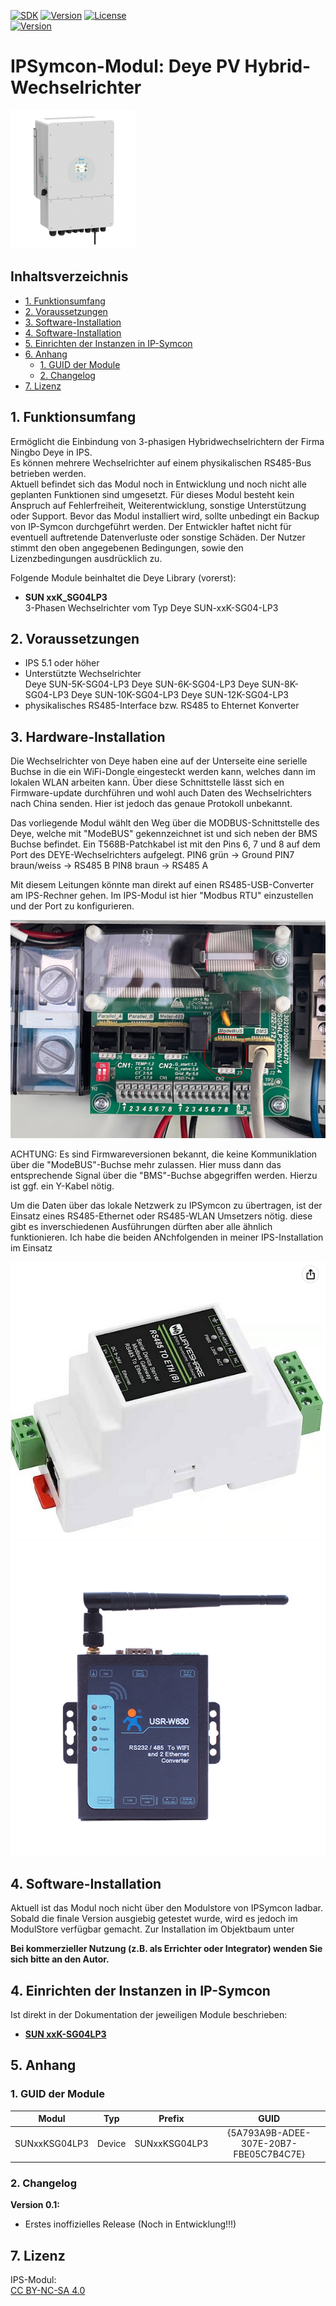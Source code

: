 [![SDK](https://img.shields.io/badge/Symcon-PHPModul-red.svg)](https://www.symcon.de/service/dokumentation/entwicklerbereich/sdk-tools/sdk-php/)
[![Version](https://img.shields.io/badge/Modul%20Version-1.00-blue.svg)](https://community.symcon.de/t/Module_deye_Hybridwechselrichter)
[![License](https://img.shields.io/badge/License-CC%20BY--NC--SA%204.0-green.svg)](https://creativecommons.org/licenses/by-nc-sa/4.0/)  
[![Version](https://img.shields.io/badge/Symcon%20Version-5.1%20%3E-green.svg)](https://www.symcon.de/service/dokumentation/installation/migrationen/v50-v51-q2-2019/)


# IPSymcon-Modul: Deye PV Hybrid-Wechselrichter <!-- omit in toc -->  
![DeyeBild](./imgs/DeyeBild.png) 

## Inhaltsverzeichnis <!-- omit in toc -->

- [1. Funktionsumfang](#1-funktionsumfang)
- [2. Voraussetzungen](#2-voraussetzungen)
- [3. Software-Installation](#3-hardware-installation)
- [4. Software-Installation](#4-software-installation)
- [5. Einrichten der Instanzen in IP-Symcon](#5-einrichten-der-instanzen-in-ip-symcon)
- [6. Anhang](#6-anhang)
  - [1. GUID der Module](#1-guid-der-module)
  - [2. Changelog](#2-changelog)
- [7. Lizenz](#7-lizenz)

## 1. Funktionsumfang

Ermöglicht die Einbindung von 3-phasigen Hybridwechselrichtern der Firma Ningbo Deye in IPS.  
Es können mehrere Wechselrichter auf einem physikalischen RS485-Bus betrieben werden.  
Aktuell befindet sich das Modul noch in Entwicklung und noch nicht alle geplanten Funktionen sind umgesetzt.
Für dieses Modul besteht kein Anspruch auf Fehlerfreiheit, Weiterentwicklung, sonstige Unterstützung oder Support.
Bevor das Modul installiert wird, sollte unbedingt ein Backup von IP-Symcon durchgeführt werden.
Der Entwickler haftet nicht für eventuell auftretende Datenverluste oder sonstige Schäden.
Der Nutzer stimmt den oben angegebenen Bedingungen, sowie den Lizenzbedingungen ausdrücklich zu.

Folgende Module beinhaltet die Deye Library (vorerst):

- __SUN xxK_SG04LP3__  
	3-Phasen Wechselrichter vom Typ Deye SUN-xxK-SG04-LP3  


## 2. Voraussetzungen

 - IPS 5.1 oder höher  
 - Unterstützte Wechselrichter  
  Deye SUN-5K-SG04-LP3
  Deye SUN-6K-SG04-LP3
  Deye SUN-8K-SG04-LP3
  Deye SUN-10K-SG04-LP3
  Deye SUN-12K-SG04-LP3
 - physikalisches RS485-Interface bzw. RS485 to Ehternet Konverter  

## 3. Hardware-Installation

Die Wechselrichter von Deye haben eine auf der Unterseite eine serielle Buchse in die ein WiFi-Dongle eingesteckt 
werden kann, welches dann im lokalen WLAN arbeiten kann. Über diese Schnittstelle lässt sich en Firmware-update 
durchführen und wohl auch Daten des Wechselrichters nach China senden. Hier ist jedoch das genaue Protokoll unbekannt.

Das vorliegende Modul wählt den Weg über die MODBUS-Schnittstelle des Deye, welche mit "ModeBUS" gekennzeichnet ist und
sich neben der BMS Buchse befindet.
Ein T568B-Patchkabel ist mit den Pins 6, 7 und 8 auf dem Port des DEYE-Wechselrichters aufgelegt.
PIN6 grün        -> Ground
PIN7 braun/weiss -> RS485 B
PIN8 braun       -> RS485 A

Mit diesem Leitungen könnte man direkt auf einen RS485-USB-Converter am IPS-Rechner gehen. Im IPS-Modul ist hier "Modbus RTU"
einzustellen und der Port zu konfigurieren.

![ModBus Buchse](./imgs/ModbusConnector.PNG) 

ACHTUNG: Es sind Firmwareversionen bekannt, die keine Kommuniklation über die "ModeBUS"-Buchse mehr zulassen. Hier muss dann das 
entsprechende Signal über die "BMS"-Buchse abgegriffen werden. Hierzu ist ggf. ein Y-Kabel nötig.

Um die Daten über das lokale Netzwerk zu IPSymcon zu übertragen, ist der Einsatz eines RS485-Ethernet oder RS485-WLAN Umsetzers nötig.
diese gibt es inverschiedenen Ausführungen dürften aber alle ähnlich funktionieren. Ich habe die beiden ANchfolgenden in meiner 
IPS-Installation im Einsatz 


![Waveshare](./imgs/RS485toEthernet1.PNG) 
![USR-W630](./imgs/USRW630.jpg) 

## 4. Software-Installation

  Aktuell ist das Modul noch nicht über den Modulstore von IPSymcon ladbar. Sobald die finale Version ausgiebig getestet wurde, wird es jedoch im ModulStore verfügbar gemacht.
  Zur Installation im Objektbaum unter 
  
   **Bei kommerzieller Nutzung (z.B. als Errichter oder Integrator) wenden Sie sich bitte an den Autor.**  
  

## 4. Einrichten der Instanzen in IP-Symcon

Ist direkt in der Dokumentation der jeweiligen Module beschrieben:  

- __[SUN xxK-SG04LP3](SUNxxKSG04LP3/README.md#4-einrichten-der-instanzen-in-ip-symcon)__

## 5. Anhang

###  1. GUID der Module

 
|     Modul      |  Typ   |    Prefix    |                  GUID                  |
| :------------: | :----: | :----------: | :------------------------------------: |
| SUNxxKSG04LP3| Device |  SUNxxKSG04LP3   | {5A793A9B-ADEE-307E-20B7-FBE05C7B4C7E} |


### 2. Changelog

__Version 0.1:__
 - Erstes inoffizielles Release (Noch in Entwicklung!!!) 


 

## 7. Lizenz

  IPS-Modul:  
  [CC BY-NC-SA 4.0](https://creativecommons.org/licenses/by-nc-sa/4.0/)  
 
